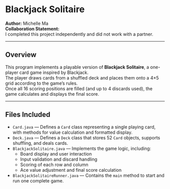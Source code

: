 # Blackjack Solitaire

**Author:** Michelle Ma  
**Collaboration Statement:**  
I completed this project independently and did not work with a partner.

---

## Overview
This program implements a playable version of **Blackjack Solitaire**, a one-player card game inspired by Blackjack.  
The player draws cards from a shuffled deck and places them onto a 4×5 grid according to the game’s rules.  
Once all 16 scoring positions are filled (and up to 4 discards used), the game calculates and displays the final score.

---

## Files Included
- `Card.java` — Defines a `Card` class representing a single playing card, with methods for value calculation and formatted display.
- `Deck.java` — Defines a `Deck` class that stores 52 `Card` objects, supports shuffling, and deals cards.
- `BlackjackSolitaire.java` — Implements the game logic, including:
    - Board display and user interaction
    - Input validation and discard handling
    - Scoring of each row and column
    - Ace value adjustment and final score calculation
- `BlackjackSolitaireRunner.java` — Contains the `main` method to start and run one complete game.
